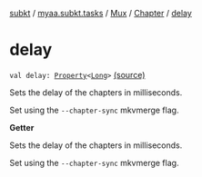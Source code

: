 [subkt](../../../index.md) / [myaa.subkt.tasks](../../index.md) / [Mux](../index.md) / [Chapter](index.md) / [delay](./delay.md)

# delay

`val delay: `[`Property`](https://docs.gradle.org/current/javadoc/org/gradle/api/provider/Property.html)`<`[`Long`](https://kotlinlang.org/api/latest/jvm/stdlib/kotlin/-long/index.html)`>` [(source)](https://github.com/Myaamori/SubKt/blob/0.1.8/src/main/kotlin/myaa/subkt/tasks/muxtask.kt#L486)

Sets the delay of the chapters in milliseconds.

Set using the `--chapter-sync` mkvmerge flag.

**Getter**

Sets the delay of the chapters in milliseconds.

Set using the `--chapter-sync` mkvmerge flag.

